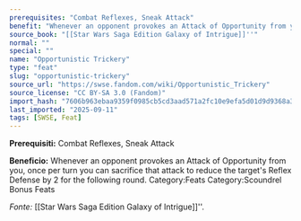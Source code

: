 ```yaml
---
prerequisites: "Combat Reflexes, Sneak Attack"
benefit: "Whenever an opponent provokes an Attack of Opportunity from you, once per turn you can sacrifice that attack to reduce the target's Reflex Defense by 2 for the following round. Category:Feats Category:Scoundrel Bonus Feats"
source_book: "[[Star Wars Saga Edition Galaxy of Intrigue]]''"
normal: ""
special: ""
name: "Opportunistic Trickery"
type: "feat"
slug: "opportunistic-trickery"
source_url: "https://swse.fandom.com/wiki/Opportunistic_Trickery"
source_license: "CC BY-SA 3.0 (Fandom)"
import_hash: "7606b963ebaa9359f0985cb5cd3aad571a2fc10e9efa5d01d9d9368a3da38643"
last_imported: "2025-09-11"
tags: [SWSE, Feat]
---
```

**Prerequisiti:** Combat Reflexes, Sneak Attack

**Beneficio:** Whenever an opponent provokes an Attack of Opportunity from you, once per turn you can sacrifice that attack to reduce the target's Reflex Defense by 2 for the following round. Category:Feats Category:Scoundrel Bonus Feats

*Fonte:* [[Star Wars Saga Edition Galaxy of Intrigue]]''.